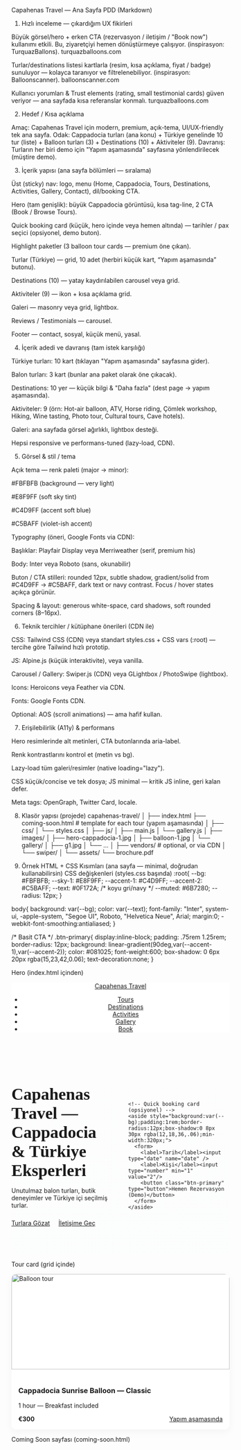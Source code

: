 Capahenas Travel — Ana Sayfa PDD (Markdown)
1) Hızlı inceleme — çıkardığım UX fikirleri

Büyük görsel/hero + erken CTA (rezervasyon / iletişim / "Book now") kullanımı etkili. Bu, ziyaretçiyi hemen dönüştürmeye çalışıyor. (inspirasyon: TurquazBallons). 
turquazballoons.com

Turlar/destinations listesi kartlarla (resim, kısa açıklama, fiyat / badge) sunuluyor — kolayca taranıyor ve filtrelenebiliyor. (inspirasyon: Balloonscanner). 
balloonscanner.com

Kullanıcı yorumları & Trust elements (rating, small testimonial cards) güven veriyor — ana sayfada kısa referanslar konmalı. 
turquazballoons.com

2) Hedef / Kısa açıklama

Amaç: Capahenas Travel için modern, premium, açık-tema, UI/UX-friendly tek ana sayfa.
Odak: Cappadocia turları (ana konu) + Türkiye genelinde 10 tur (liste) + Balloon turları (3) + Destinations (10) + Aktiviteler (9).
Davranış: Turların her biri demo için "Yapım aşamasında" sayfasına yönlendirilecek (müştire demo).

3) İçerik yapısı (ana sayfa bölümleri — sıralama)

Üst (sticky) nav: logo, menu (Home, Cappadocia, Tours, Destinations, Activities, Gallery, Contact), dil/booking CTA.

Hero (tam genişlik): büyük Cappadocia görüntüsü, kısa tag-line, 2 CTA (Book / Browse Tours).

Quick booking card (küçük, hero içinde veya hemen altında) — tarihler / pax seçici (opsiyonel, demo buton).

Highlight paketler (3 balloon tour cards — premium öne çıkan).

Turlar (Türkiye) — grid, 10 adet (herbiri küçük kart, “Yapım aşamasında” butonu).

Destinations (10) — yatay kaydırılabilen carousel veya grid.

Aktiviteler (9) — ikon + kısa açıklama grid.

Galeri — masonry veya grid, lightbox.

Reviews / Testimonials — carousel.

Footer — contact, sosyal, küçük menü, yasal.

4) İçerik adedi ve davranış (tam istek karşılığı)

Türkiye turları: 10 kart (tıklayan "Yapım aşamasında" sayfasına gider).

Balon turları: 3 kart (bunlar ana paket olarak öne çıkacak).

Destinations: 10 yer — küçük bilgi & "Daha fazla" (dest page → yapım aşamasında).

Aktiviteler: 9 (örn: Hot-air balloon, ATV, Horse riding, Çömlek workshop, Hiking, Wine tasting, Photo tour, Cultural tours, Cave hotels).

Galeri: ana sayfada görsel ağırlıklı, lightbox desteği.

Hepsi responsive ve performans-tuned (lazy-load, CDN).

5) Görsel & stil / tema

Açık tema — renk paleti (major → minor):

#FBFBFB (background — very light)

#E8F9FF (soft sky tint)

#C4D9FF (accent soft blue)

#C5BAFF (violet-ish accent)

Typography (öneri, Google Fonts via CDN):

Başlıklar: Playfair Display veya Merriweather (serif, premium his)

Body: Inter veya Roboto (sans, okunabilir)

Buton / CTA stilleri: rounded 12px, subtle shadow, gradient/solid from #C4D9FF → #C5BAFF, dark text or navy contrast. Focus / hover states açıkça görünür.

Spacing & layout: generous white-space, card shadows, soft rounded corners (8–16px).

6) Teknik tercihler / kütüphane önerileri (CDN ile)

CSS: Tailwind CSS (CDN) veya standart styles.css + CSS vars (:root) — tercihe göre Tailwind hızlı prototip.

JS: Alpine.js (küçük interaktivite), veya vanilla.

Carousel / Gallery: Swiper.js (CDN) veya GLightbox / PhotoSwipe (lightbox).

Icons: Heroicons veya Feather via CDN.

Fonts: Google Fonts CDN.

Optional: AOS (scroll animations) — ama hafif kullan.

7) Erişilebilirlik (A11y) & performans

Hero resimlerinde alt metinleri, CTA butonlarında aria-label.

Renk kontrastlarını kontrol et (metin vs bg).

Lazy-load tüm galeri/resimler (native loading="lazy").

CSS küçük/concise ve tek dosya; JS minimal — kritik JS inline, geri kalan defer.

Meta tags: OpenGraph, Twitter Card, locale.

8) Klasör yapısı (projede)
capahenas-travel/
│
├── index.html
├── coming-soon.html            # template for each tour (yapım aşamasında)
│
├── css/
│   └── styles.css
│
├── js/
│   ├── main.js
│   └── gallery.js
│
├── images/
│   ├── hero-cappadocia-1.jpg
│   ├── balloon-1.jpg
│   └── gallery/
│       ├── g1.jpg
│       └── ...
│
├── vendors/                    # optional, or via CDN
│   └── swiper/
│
└── assets/
    └── brochure.pdf

9) Örnek HTML + CSS Kısımları (ana sayfa — minimal, doğrudan kullanabilirsin)
CSS değişkenleri (styles.css başında)
:root{
  --bg: #FBFBFB;
  --sky-1: #E8F9FF;
  --accent-1: #C4D9FF;
  --accent-2: #C5BAFF;
  --text: #0F172A; /* koyu gri/navy */
  --muted: #6B7280;
  --radius: 12px;
}

body{
  background: var(--bg);
  color: var(--text);
  font-family: "Inter", system-ui, -apple-system, "Segoe UI", Roboto, "Helvetica Neue", Arial;
  margin:0;
  -webkit-font-smoothing:antialiased;
}

/* Basit CTA */
.btn-primary{
  display:inline-block;
  padding: .75rem 1.25rem;
  border-radius: 12px;
  background: linear-gradient(90deg,var(--accent-1),var(--accent-2));
  color: #081025;
  font-weight:600;
  box-shadow: 0 6px 20px rgba(15,23,42,0.06);
  text-decoration:none;
}

Hero (index.html içinden)
<header class="site-header" style="position:sticky;top:0;background:rgba(255,255,255,.8);backdrop-filter: blur(6px);">
  <nav class="container">
    <a href="/" class="logo">Capahenas Travel</a>
    <ul class="nav">
      <li><a href="#tours">Tours</a></li>
      <li><a href="#destinations">Destinations</a></li>
      <li><a href="#activities">Activities</a></li>
      <li><a href="#gallery">Gallery</a></li>
      <li><a class="btn-primary" href="#contact">Book</a></li>
    </ul>
  </nav>
</header>

<section id="hero" style="padding:4rem 0;background:linear-gradient(180deg, rgba(255,255,255,0.0), rgba(232,249,255,.05)),url('images/hero-cappadocia-1.jpg') center/cover no-repeat;">
  <div class="container" style="display:flex;align-items:center;gap:2rem;">
    <div style="max-width:700px;">
      <h1 style="font-family:'Playfair Display',serif;font-size:clamp(2rem,4vw,3.5rem);margin:0;">
        Capahenas Travel — Cappadocia & Türkiye Eksperleri
      </h1>
      <p style="color:var(--muted);margin-top:1rem;">Unutulmaz balon turları, butik deneyimler ve Türkiye içi seçilmiş turlar.</p>
      <div style="margin-top:1.5rem;">
        <a class="btn-primary" href="#tours">Turlara Gözat</a>
        <a class="btn-ghost" href="#contact" style="margin-left:1rem;">İletişime Geç</a>
      </div>
    </div>

    <!-- Quick booking card (opsiyonel) -->
    <aside style="background:var(--bg);padding:1rem;border-radius:12px;box-shadow:0 8px 30px rgba(12,18,36,.06);min-width:320px;">
      <form>
        <label>Tarih</label><input type="date" name="date" />
        <label>Kişi</label><input type="number" min="1" value="2"/>
        <button class="btn-primary" type="button">Hemen Rezervasyon (Demo)</button>
      </form>
    </aside>
  </div>
</section>

Tour card (grid içinde)
<article class="tour-card" aria-labelledby="tour-1-title" style="border-radius:12px;overflow:hidden;background:white;box-shadow:0 6px 20px rgba(12,18,36,.04);">
  <img src="images/balloon-1.jpg" alt="Balloon tour" style="width:100%;height:220px;object-fit:cover;">
  <div style="padding:1rem;">
    <h3 id="tour-1-title">Cappadocia Sunrise Balloon — Classic</h3>
    <p class="muted">1 hour — Breakfast included</p>
    <div style="display:flex;justify-content:space-between;align-items:center;margin-top:.75rem;">
      <span style="font-weight:700">€300</span>
      <a href="coming-soon.html" class="btn-primary" aria-label="View tour">Yapım aşamasında</a>
    </div>
  </div>
</article>

Coming Soon sayfası (coming-soon.html)
<!doctype html>
<html>
<head><meta charset="utf-8"><meta name="viewport" content="width=device-width,initial-scale=1">
<title>Tour — Coming Soon</title></head>
<body style="font-family:Inter,Arial;background:var(--bg);">
  <main style="min-height:100vh;display:grid;place-items:center;">
    <section style="text-align:center;padding:3rem;">
      <h1>Bu Tur Yapım Aşamasında</h1>
      <p>Bu sayfa şu an demo amaçlıdır. Lütfen bizimle iletişime geçin: <a href="mailto:info@capahenas.travel">info@capahenas.travel</a></p>
      <p><a href="/" class="btn-primary">Ana Sayfaya Dön</a></p>
    </section>
  </main>
</body>
</html>

10) Galeri önerisi

Grid 3 sütun (desktop), 2 (tablet), 1 (mobile). Her görsel loading="lazy" ve tıklandığında lightbox açsın.

Örnek görseller demo amaçlı: kullandığım görsel arama sonuçlarından sıcak sunrise ballon görselleri — örnek görseller demo içerikte kullanılabilir (lisans/altyapı kontrolü sana kalır). (Kaynak örnek görsel aramaları).

11) Ana sayfa veri modeli (JSON örneği — hızlı prototip için)
{
  "site": {
    "name": "Capahenas Travel",
    "hero": { "title":"Capahenas Travel — Cappadocia & Türkiye", "image":"images/hero-cappadocia-1.jpg" },
    "featured_balloon_tours": [
      {"id":"b1","title":"Sunrise Classic","price":"€300","img":"images/balloon-1.jpg"},
      {"id":"b2","title":"Comfort Package","price":"€420","img":"images/balloon-2.jpg"},
      {"id":"b3","title":"Private Flight","price":"€900","img":"images/balloon-3.jpg"}
    ],
    "tours_tr": [ /* 10 adet, coming soon */ ],
    "destinations": [ /* 10 adet */ ],
    "activities": [ /* 9 adet */ ]
  }
}

12) Teslim edilecekler (müşteriye demo)

index.html (ana sayfa, responsive)

coming-soon.html (turlar için yönlendirme)

css/styles.css + js/main.js (minimal)

images/ (örnek görseller düşük çözünürlü demo)

README: deploy / CDN talimatları (Netlify / Vercel / S3).

13) Hızlı UX notları (önceliklendirme)

Hero + Book CTA — dönüşümün merkezinde.

Öne çıkan 3 balloon turu — tipik ziyaretçiyi yakalar.

Türkiye turlarının listesi — arama/filtre (kısa kısa kart).

Galeri + Reviews — sosyal kanıt, sayfada scroll retention sağlar.

Coming soon linkleri açık olmalı (müşteri demo için).

14) Kaynakça (inceleme dayanakları)

Turquaz Balloons — hero, paket kartları, yorumlar ve rezervasyon odaklı UX. 
turquazballoons.com

Balloonscanner — listeleme + filtre yaklaşımı, grid gösterimler. 
balloonscanner.com

Örnek görsel arama: Cappadocia hot air balloon görseller (örnek galeri görselleri).